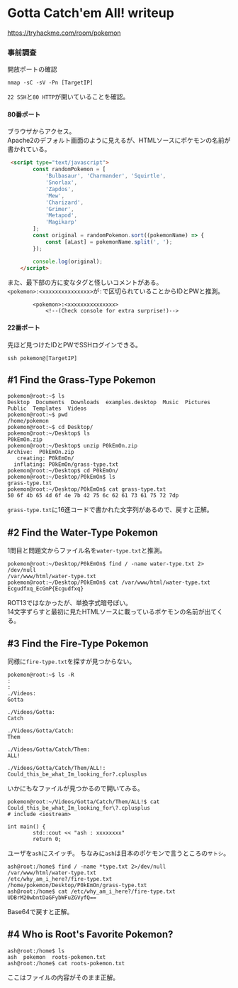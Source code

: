 # Gotta Catch'em All! writeup
https://tryhackme.com/room/pokemon

### 事前調査
開放ポートの確認  
```shell
nmap -sC -sV -Pn [TargetIP]
```

`22 SSH`と`80 HTTP`が開いていることを確認。  

#### 80番ポート
ブラウザからアクセス。  
Apache2のデフォルト画面のように見えるが、HTMLソースにポケモンの名前が書かれている。  
```HTML
 <script type="text/javascript">
    	const randomPokemon = [
    		'Bulbasaur', 'Charmander', 'Squirtle',
    		'Snorlax',
    		'Zapdos',
    		'Mew',
    		'Charizard',
    		'Grimer',
    		'Metapod',
    		'Magikarp'
    	];
    	const original = randomPokemon.sort((pokemonName) => {
    		const [aLast] = pokemonName.split(', ');
    	});

    	console.log(original);
    </script>
```
また、最下部の方に変なタグと怪しいコメントがある。  
`<pokemon>:<xxxxxxxxxxxxxxx>`が`:`で区切られていることからIDとPWと推測。

```
        <pokemon>:<xxxxxxxxxxxxxxx>
        	<!--(Check console for extra surprise!)-->
```

#### 22番ポート
先ほど見つけたIDとPWでSSHログインできる。  
```shell
ssh pokemon@[TargetIP]
```

## #1	Find the Grass-Type Pokemon
```shell
pokemon@root:~$ ls
Desktop  Documents  Downloads  examples.desktop  Music  Pictures  Public  Templates  Videos
pokemon@root:~$ pwd
/home/pokemon
pokemon@root:~$ cd Desktop/
pokemon@root:~/Desktop$ ls
P0kEmOn.zip
pokemon@root:~/Desktop$ unzip P0kEmOn.zip
Archive:  P0kEmOn.zip
   creating: P0kEmOn/
  inflating: P0kEmOn/grass-type.txt
pokemon@root:~/Desktop$ cd P0kEmOn/
pokemon@root:~/Desktop/P0kEmOn$ ls
grass-type.txt
pokemon@root:~/Desktop/P0kEmOn$ cat grass-type.txt
50 6f 4b 65 4d 6f 4e 7b 42 75 6c 62 61 73 61 75 72 7dp
```
`grass-type.txt`に16進コードで書かれた文字列があるので、戻すと正解。


## #2	Find the Water-Type Pokemon
1問目と問題文からファイル名を`water-type.txt`と推測。  
```shell
pokemon@root:~/Desktop/P0kEmOn$ find / -name water-type.txt 2> /dev/null
/var/www/html/water-type.txt
pokemon@root:~/Desktop/P0kEmOn$ cat /var/www/html/water-type.txt
Ecgudfxq_EcGmP{Ecgudfxq}
```
ROT13ではなかったが、単換字式暗号ぽい。  
14文字ずらすと最初に見たHTMLソースに載っているポケモンの名前が出てくる。

## #3	Find the Fire-Type Pokemon
同様に`fire-type.txt`を探すが見つからない。

```shell
pokemon@root:~$ ls -R
:
:
./Videos:
Gotta

./Videos/Gotta:
Catch

./Videos/Gotta/Catch:
Them

./Videos/Gotta/Catch/Them:
ALL!

./Videos/Gotta/Catch/Them/ALL!:
Could_this_be_what_Im_looking_for?.cplusplus
```
いかにもなファイルが見つかるので開いてみる。
```
pokemon@root:~/Videos/Gotta/Catch/Them/ALL!$ cat Could_this_be_what_Im_looking_for\?.cplusplus
# include <iostream>

int main() {
        std::cout << "ash : xxxxxxxx"
        return 0;
```

ユーザを`ash`にスイッチ。  ちなみに`ash`は日本のポケモンで言うところの`サトシ`。
```shell
ash@root:/home$ find / -name *type.txt 2>/dev/null
/var/www/html/water-type.txt
/etc/why_am_i_here?/fire-type.txt
/home/pokemon/Desktop/P0kEmOn/grass-type.txt
ash@root:/home$ cat /etc/why_am_i_here?/fire-type.txt
UDBrM20wbntDaGFybWFuZGVyfQ==
```
Base64で戻すと正解。

## #4	Who is Root's Favorite Pokemon?
```shell
ash@root:/home$ ls
ash  pokemon  roots-pokemon.txt
ash@root:/home$ cat roots-pokemon.txt
```
ここはファイルの内容がそのまま正解。
